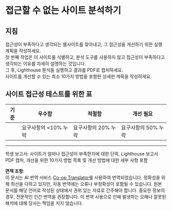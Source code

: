 <!--
CO_OP_TRANSLATOR_METADATA:
{
  "original_hash": "a258597a194e77d4fd469b3cd976b29e",
  "translation_date": "2025-08-23T23:26:59+00:00",
  "source_file": "1-getting-started-lessons/3-accessibility/assignment.md",
  "language_code": "ko"
}
-->
# 접근할 수 없는 사이트 분석하기

## 지침

접근성이 부족하다고 생각되는 웹사이트를 찾아내고, 그 접근성을 개선하기 위한 실행 계획을 작성하세요.  
첫 번째 작업은 이 사이트를 식별하고, 분석 도구를 사용하지 않고 접근성이 부족하다고 생각되는 이유를 자세히 설명하는 것입니다.  
그 후, Lighthouse 분석을 실행하고 결과를 PDF로 캡처하세요.  
사이트를 개선할 수 있는 최소 10가지 방법을 포함한 상세한 계획을 작성하세요.

## 사이트 접근성 테스트를 위한 표

| 기준      | 우수함       | 적절함       | 개선 필요       |
|-----------|-------------|-------------|----------------|
|           | 요구사항의 <10% 누락 | 요구사항의 20% 누락 | 요구사항의 50% 누락 |

----
학생 보고서: 사이트가 얼마나 접근성이 부족한지에 대한 단락, Lighthouse 보고서 PDF 캡처, 개선을 위한 10가지 방법 목록 및 개선 방법에 대한 세부 사항 포함

**면책 조항**:  
이 문서는 AI 번역 서비스 [Co-op Translator](https://github.com/Azure/co-op-translator)를 사용하여 번역되었습니다. 정확성을 위해 최선을 다하고 있지만, 자동 번역에는 오류나 부정확성이 포함될 수 있습니다. 원본 문서를 해당 언어로 작성된 상태에서 권위 있는 자료로 간주해야 합니다. 중요한 정보의 경우, 전문적인 인간 번역을 권장합니다. 이 번역 사용으로 인해 발생하는 오해나 잘못된 해석에 대해 당사는 책임을 지지 않습니다.